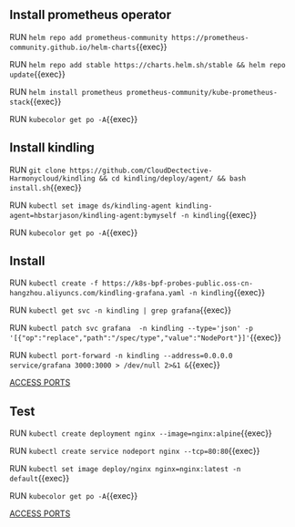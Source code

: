 
## Install prometheus operator  
RUN `helm repo add prometheus-community https://prometheus-community.github.io/helm-charts`{{exec}}    

RUN `helm repo add stable https://charts.helm.sh/stable && helm repo update`{{exec}}    

RUN `helm install prometheus prometheus-community/kube-prometheus-stack`{{exec}}    

RUN `kubecolor get po -A`{{exec}}    

## Install kindling  
RUN `git clone https://github.com/CloudDectective-Harmonycloud/kindling && cd kindling/deploy/agent/ && bash install.sh`{{exec}}   

RUN `kubectl set image ds/kindling-agent kindling-agent=hbstarjason/kindling-agent:bymyself -n kindling`{{exec}}   

RUN `kubecolor get po -A`{{exec}}   

## Install 
RUN `kubectl create -f https://k8s-bpf-probes-public.oss-cn-hangzhou.aliyuncs.com/kindling-grafana.yaml -n kindling`{{exec}}   

RUN `kubectl get svc -n kindling | grep grafana`{{exec}}   

RUN `kubectl patch svc grafana  -n kindling --type='json' -p '[{"op":"replace","path":"/spec/type","value":"NodePort"}]'`{{exec}}    

RUN `kubectl port-forward -n kindling --address=0.0.0.0 service/grafana 3000:3000 > /dev/null 2>&1 &`{{exec}}    

[ACCESS PORTS]({{TRAFFIC_SELECTOR}})

## Test
RUN `kubectl create deployment nginx --image=nginx:alpine`{{exec}}   

RUN `kubectl create service nodeport nginx --tcp=80:80`{{exec}}   

RUN `kubectl set image deploy/nginx nginx=nginx:latest -n default`{{exec}}    

RUN `kubecolor get po -A`{{exec}}    


[ACCESS PORTS]({{TRAFFIC_SELECTOR}})
